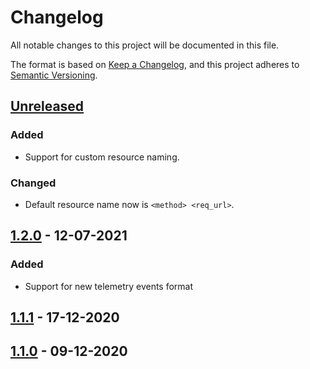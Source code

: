 # Changelog
All notable changes to this project will be documented in this file.

The format is based on [Keep a Changelog](https://keepachangelog.com/en/1.2.0/),
and this project adheres to [Semantic Versioning](https://semver.org/spec/v2.0.0.html).

## [Unreleased]

### Added

- Support for custom resource naming.

### Changed

- Default resource name now is `<method> <req_url>`.

## [1.2.0] - 12-07-2021

### Added

- Support for new telemetry events format

## [1.1.1] - 17-12-2020

## [1.1.0] - 09-12-2020

[Unreleased]: https://github.com/thiamsantos/spandex_tesla/compare/v1.2.0...HEAD
[1.2.0]: https://github.com/thiamsantos/spandex_tesla/releases/tag/v1.2.0
[1.1.1]: https://github.com/thiamsantos/spandex_tesla/releases/tag/v1.1.1
[1.1.0]: https://github.com/thiamsantos/spandex_tesla/releases/tag/v1.1.0

